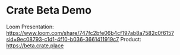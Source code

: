 # Crate Beta Demo

Loom Presentation: https://www.loom.com/share/747fc2bfe06b4cf197ab8a7582c0f615?sid=9ec08793-c1d1-4f10-b036-3661411919c7
Product: https://beta.crate.place

